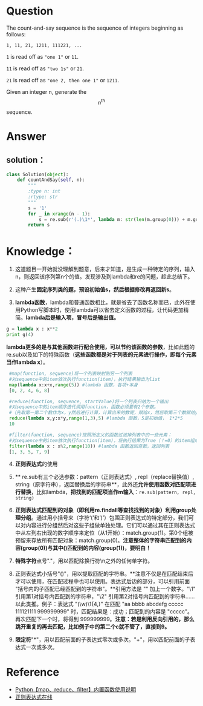 # Question

The count-and-say sequence is the sequence of integers beginning as follows:

`1, 11, 21, 1211, 111221, ...`

`1` is read off as `"one 1"` or `11`.

`11` is read off as `"two 1s"` or `21`.

`21` is read off as `"one 2, then one 1"` or `1211`.

Given an integer n, generate the $$n^{th}$$ sequence.

# Answer

## solution：

```python
class Solution(object):
    def countAndSay(self, n):
        """
        :type n: int
        :rtype: str
        """
        s = '1'
        for _ in xrange(n - 1):
            s = re.sub(r'(.)\1*', lambda m: str(len(m.group(0))) + m.group(1), s)
        return s
```

# Knowledge：

1. 这道题目一开始就没理解到题意，后来才知道，是生成一种特定的序列，输入n，则返回该序列第n个的值。发现涉及到lambda和re的问题，趁此总结下。

2. 这种产生**固定序列类的题，预设初始值s，然后根据修改再返回新s**。

3. **lambda函数**，lambda和普通函数相比，就是省去了函数名称而已，此外在使用Python写脚本时，使用lambda可以省去定义函数的过程，让代码更加精简。**lambda后是输入项，冒号后是输出值。**

  ```python
  g = lambda x : x**2
  print g(4)
  ```

  **lambda更多的是与其他函数进行配合使用，可以节约该函数的参数**，比如此题的re.sub以及如下的特殊函数（**这些函数都是对于列表的元素进行操作，即每个元素当作lambda x**）。

  ```python
   #map(function, sequence)将一个列表映射到另一个列表
   #对sequence中的item依次执行function(item)，执行结果输出为list
   map(lambda x:x+x,range(5)) #lambda 函数，各项+本身
   [0, 2, 4, 6, 8]

   #reduce(function, sequence, startValue)将一个列表归纳为一个输出
   #对sequence中的item顺序迭代调用function，函数必须要有2个参数。
   #（先取第一第二个数作为x，y然后进行计算，计算出来的数呢，赋给x，然后取第三个数赋给y，再用x，y做计算，再算完的数，又当做下一轮的x，再从列表中取一个数当做y，再来，就是不断迭代的过程。）要是有第3个参数，则表示初始值，可以继续调用初始值，返回一个值。
   reduce(lambda x,y:x*y,range(1,3),5) #lambda 函数，5是初始值， 1*2*5
   10

   #filter(function, sequence)按照所定义的函数过滤掉列表中的一些元素：
   #对sequence中的item依次执行function(item)，将执行结果为True（！=0）的item组成一个List/String/Tuple（取决于sequence的类型）返回，False则退出（0），进行过滤
   filter(lambda x : x%2,range(10)) #lambda 函数返回奇数，返回列表
   [1, 3, 5, 7, 9]
  ```

4. **正则表达式**的使用

  1. ** re.sub有三个必选参数：pattern（正则表达式）, repl（replace替换值）, string（原字符串），返回替换后的字符串**，此外还**允许使用函数对匹配项进行替换**，比如lambda，**把找到的匹配项当作m输入**：`re.sub(pattern, repl, string)`

  2. **正则表达式匹配到的对象（即利用re.findall等查找找到的对象）利用group处理分组**。通过用小括号来（字符‘(’和‘)’）包围正则表达式的特定部分，我们可以对内容进行分组然后对这些子组做单独处理。它们可以通过其在正则表达式中从左到右出现的数字顺序来定位（从1开始）：match.group\(1\)。第0个组被预留来存放所有匹配对象：match.group\(0\)。**注意整体的字符串匹配到的内容(group(0))与其中()匹配到的内容(group(1))，要明白！**

  3. **特殊字符**点号"."，用以匹配除换行符\n之外的任何单字符。

  4. 正则表达式小括号"()"，用以提取匹配的字符串。**注意不仅是在匹配结束后才可以使用，在匹配过程中也可以使用。表达式后边的部分，可以引用前面 "括号内的子匹配已经匹配到的字符串"。**引用方法是 "\" 加上一个数字。"\1" 引用第1对括号内匹配到的字符串，"\2" 引用第2对括号内匹配到的字符串……以此类推。例子：表达式 "(\w)\1{4,}" 在匹配 "aa bbbb abcdefg ccccc 111121111 999999999" 时，匹配结果是：成功；匹配到的内容是 "ccccc"。再次匹配下一个时，将得到 999999999。**注意：若是利用反向引用的，那么跳开重复的再去匹配，比如例子中的第二个c就不管了，直接到9。**

  5. **限定符**"*"，用以匹配前面的子表达式零次或多次。"+"，用以匹配前面的子表达式一次或多次。

# Reference

* [Python【map、reduce、filter】内置函数使用说明](http://www.cnblogs.com/zhoujinyi/archive/2013/06/07/3121976.html)
* [正则表达式在线](http://tool.oschina.net/regex)
